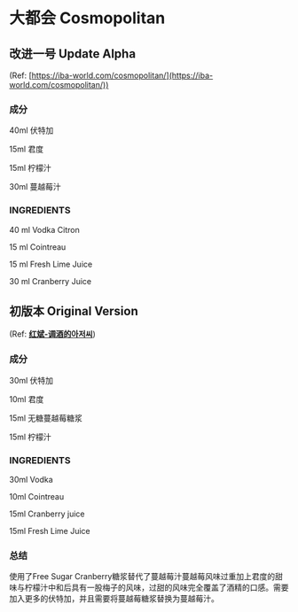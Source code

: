 # 大都会 Cosmopolitan

## 改进一号 Update Alpha

(Ref: [https://iba-world.com/cosmopolitan/](https://iba-world.com/cosmopolitan/))

### **成分**

40ml 伏特加

15ml 君度 

15ml 柠檬汁 

30ml 蔓越莓汁 

### **INGREDIENTS**

40 ml Vodka Citron

15 ml Cointreau

15 ml Fresh Lime Juice

30 ml Cranberry Juice

## 初版本 Original Version

(Ref: **[红斌-调酒的아저씨](https://space.bilibili.com/482559656)**)

### **成分**

30ml 伏特加 

10ml 君度

15ml 无糖蔓越莓糖浆

15ml 柠檬汁

### **INGREDIENTS**

30ml Vodka  

10ml Cointreau 

15ml Cranberry juice 

15ml Fresh Lime Juice 

### 总结

使用了Free Sugar Cranberry糖浆替代了蔓越莓汁蔓越莓风味过重加上君度的甜味与柠檬汁中和后具有一股梅子的风味，过甜的风味完全覆盖了酒精的口感。需要加入更多的伏特加，并且需要将蔓越莓糖浆替换为蔓越莓汁。
